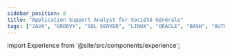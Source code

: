 ```yaml
---
sidebar_position: 8
title: "Application Support Analyst for Société Générale"
tags: ["JAVA", "GROOVY", "SQL SERVER", "LINUX", "ORACLE", "BASH", "AUTOSYS", "KAFKA", "ANGULAR"]
---
```


import Experience from '@site/src/components/experience';

<Experience title={frontMatter.title} />